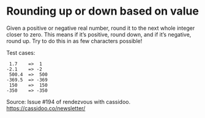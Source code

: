 # Rounding up or down based on value

Given a positive or negative real number, round it to the next whole integer closer to zero. This means if it’s positive, round down, and if it’s negative, round up. Try to do this in as few characters possible!

Test cases:

```
 1.7    =>  1
-2.1    => -2
 500.4  =>  500
-369.5  => -369
 150    =>  150
-350    => -350
```

Source: Issue #194 of rendezvous with cassidoo. https://cassidoo.co/newsletter/